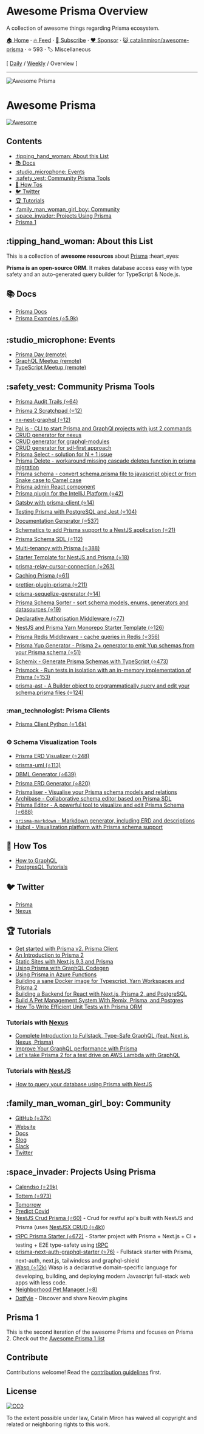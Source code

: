 # Awesome Prisma Overview

A collection of awesome things regarding Prisma ecosystem.

[🏠 Home](/README.md) · [🔥 Feed](https://www.trackawesomelist.com/catalinmiron/awesome-prisma/rss.xml) · [📮 Subscribe](https://trackawesomelist.us17.list-manage.com/subscribe?u=d2f0117aa829c83a63ec63c2f&id=36a103854c) · [❤️  Sponsor](https://github.com/sponsors/theowenyoung) · [😺 catalinmiron/awesome-prisma](https://github.com/catalinmiron/awesome-prisma) · ⭐ 593 · 🏷️ Miscellaneous

[ [Daily](/content/catalinmiron/awesome-prisma/README.md) / [Weekly](/content/catalinmiron/awesome-prisma/week/README.md) / Overview ]

---

![Awesome Prisma](https://i.imgur.com/MQdCTuN.png)

# Awesome Prisma

[![Awesome](https://awesome.re/badge.svg)](https://awesome.re)

## Contents

*   [:tipping\_hand\_woman: About this List](#tipping_hand_woman-about-this-list)
*   [:books: Docs](#books-docs)
*   [:studio\_microphone: Events](#studio_microphone-events)
*   [:safety\_vest: Community Prisma Tools](#safety_vest-community-prisma-tools)
*   [:thinking: How Tos](#thinking-how-tos)
*   [:bird: Twitter](#bird-twitter)
*   [:trophy: Tutorials](#trophy-tutorials)
*   [:family\_man\_woman\_girl\_boy: Community](#family_man_woman_girl_boy-community)
*   [:space\_invader: Projects Using Prisma](#space_invader-projects-using-prisma)
*   [Prisma 1](#prisma-1)

## :tipping\_hand\_woman: About this List

This is a collection of **awesome resources** about [Prisma](https://www.prisma.io/ "Modern Database Access for TypeScript & Node.js") :heart\_eyes:

**Prisma is an open-source ORM**. It makes database access easy with type safety and an auto-generated query builder for TypeScript & Node.js.

## :books: Docs

*   [Prisma Docs](https://www.prisma.io/docs/)
*   [Prisma Examples (⭐5.9k)](https://github.com/prisma/prisma-examples)

## :studio\_microphone: Events

*   [Prisma Day (remote)](http://prisma.io/day)
*   [GraphQL Meetup (remote)](https://www.meetup.com/graphql-berlin/)
*   [TypeScript Meetup (remote)](https://www.meetup.com/TypeScript-Berlin/)

## :safety\_vest: Community Prisma Tools

*   [Prisma Audit Trails (⭐64)](https://github.com/BemiHQ/bemi-prisma)
*   [Prisma 2 Scratchpad (⭐12)](https://github.com/ctrlplusb/prisma2-template)
*   [nx-nest-graphql (⭐12)](https://github.com/beeman/nx-nest-graphql)
*   [Pal.js - CLI to start Prisma and GraphQl projects with just 2 commands](https://paljs.com)
*   [CRUD generator for nexus](https://paljs.com/generator/nexus)
*   [CRUD generator for graphql-modules](https://paljs.com/generator/graphql-modules)
*   [CRUD generator for sdl-first approach](https://paljs.com/generator/sdl)
*   [Prisma Select - solution for N + 1 issue](https://paljs.com/plugins/select)
*   [Prisma Delete - workaround missing cascade deletes function in prisma migration](https://paljs.com/plugins/delete)
*   [Prisma schema - convert schema.prisma file to javascript object or from Snake case to Camel case](https://paljs.com/cli/schema)
*   [Prisma admin React component](https://paljs.com/prisma-admin)
*   [Prisma plugin for the IntelliJ Platform (⭐42)](https://github.com/gabrielcolson/intellij-prisma)
*   [Gatsby with prisma-client (⭐14)](https://github.com/LekoArts/gatsby-with-prisma-client)
*   [Testing Prisma with PostgreSQL and Jest (⭐104)](https://github.com/ctrlplusb/prisma-pg-jest)
*   [Documentation Generator (⭐537)](https://github.com/pantharshit00/prisma-docs-generator)
*   [Schematics to add Prisma support to a NestJS application (⭐21)](https://github.com/marcjulian/nestjs-prisma)
*   [Prisma Schema SDL (⭐112)](https://github.com/amplication/prisma-schema-dsl)
*   [Multi-tenancy with Prisma (⭐388)](https://github.com/errorname/prisma-multi-tenant)
*   [Starter Template for NestJS and Prisma (⭐18)](https://github.com/fivethree-team/nestjs-prisma-starter)
*   [prisma-relay-cursor-connection (⭐263)](https://github.com/devoxa/prisma-relay-cursor-connection)
*   [Caching Prisma (⭐61)](https://github.com/joellefkowitz/cached-prisma)
*   [prettier-plugin-prisma (⭐211)](https://github.com/umidbekk/prettier-plugin-prisma)
*   [prisma-sequelize-generator (⭐14)](https://github.com/floydspace/prisma-sequelize-generator)
*   [Prisma Schema Sorter - sort schema models, enums, generators and datasources (⭐19)](https://github.com/omar-dulaimi/prisma-schema-sorter)
*   [Declarative Authorisation Middleware (⭐77)](https://github.com/joindeed/prisma-auth)
*   [NestJS and Prisma Yarn Monorepo Starter Template (⭐126)](https://github.com/alitnk/nest-prisma-monorepo)
*   [Prisma Redis Middleware - cache queries in Redis (⭐356)](https://github.com/Asjas/prisma-redis-middleware)
*   [Prisma Yup Generator - Prisma 2+ generator to emit Yup schemas from your Prisma schema (⭐51)](https://github.com/omar-dulaimi/prisma-yup-generator)
*   [Schemix - Generate Prisma Schemas with TypeScript (⭐473)](https://github.com/ridafkih/schemix)
*   [Prismock - Run tests in isolation with an in-memory implementation of Prisma (⭐153)](https://github.com/morintd/prismock)
*   [prisma-ast - A Builder object to programmatically query and edit your schema.prisma files (⭐124)](https://github.com/MrLeebo/prisma-ast)

### :man\_technologist: Prisma Clients

*   [Prisma Client Python (⭐1.6k)](https://github.com/RobertCraigie/prisma-client-py)

### :gear: Schema Visualization Tools

*   [Prisma ERD Visualizer (⭐248)](https://github.com/skn0tt/prisma-erd)
*   [prisma-uml (⭐113)](https://github.com/emyann/prisma-uml)
*   [DBML Generator (⭐639)](https://github.com/notiz-dev/prisma-dbml-generator)
*   [Prisma ERD Generator (⭐820)](https://github.com/keonik/prisma-erd-generator)
*   [Prismaliser - Visualise your Prisma schema models and relations](https://prismaliser.app/)
*   [Archibase - Collaborative schema editor based on Prisma SDL](https://archibase.dev/)
*   [Prisma Editor - A powerful tool to visualize and edit Prisma Schema (⭐688)](https://github.com/mohammed-bahumaish/prisma-editor)
*   [`prisma-markdown` - Markdown generator, including ERD and descriptions](https://github.com/samchon/prisma-markdown)
*   [Hubql - Visualization platform with Prisma schema support](https://www.hubql.com/prisma)

## :thinking: How Tos

*   [How to GraphQL](https://www.howtographql.com/)
*   [PostgresQL Tutorials](https://www.prisma.io/tutorials/?tag=postgresql)

## :bird: Twitter

*   [Prisma](http://twitter.com/prisma)
*   [Nexus](http://twitter.com/nexusgql)

## :trophy: Tutorials

*   [Get started with Prisma v2. Prisma Client](https://egghead.io/playlists/get-started-with-prisma-v2-prisma-client-8bae)
*   [An Introduction to Prisma 2](https://blog.logrocket.com/an-introduction-to-prisma-2/)
*   [Static Sites with Next.js 9.3 and Prisma](https://leerob.io/blog/next-prisma)
*   [Using Prisma with GraphQL Codegen](https://medium.com/tomorrowapp/using-prisma-with-graphql-codegen-eed022c13749)
*   [Using Prisma in Azure Functions](https://swacblooms.com/using-prisma-in-azure-functions/)
*   [Building a sane Docker image for Typescript, Yarn Workspaces and Prisma 2](https://medium.com/@emilefugulin/building-a-sane-docker-image-for-typescript-lerna-and-prisma-2-76d8ff9926e4)
*   [Building a Backend for React with Next.js, Prisma 2, and PostgreSQL](https://www.youtube.com/watch?v=Bqacj0iOL68)
*   [Build A Pet Management System With Remix, Prisma, and Postgres](https://www.youtube.com/watch?v=wqyHGQlZcws\&list=PLTnRtjQN5ieYu9SdwLvzKYFVtfqySY7FT)
*   [How To Write Efficient Unit Tests with Prisma ORM](https://medium.com/javascript-in-plain-english/how-to-write-efficient-unit-tests-with-prisma-orm-e9d8fdf43f5f)

### Tutorials with [Nexus](https://www.nexusjs.org/#/)

*   [Complete Introduction to Fullstack, Type-Safe GraphQL (feat. Next.js, Nexus, Prisma)](https://dev.to/prisma/complete-introduction-to-fullstack-type-safe-graphql-feat-next-js-nexus-prisma-c5)
*   [Improve Your GraphQL performance with Prisma](https://dev.to/ahmedelywa/improve-your-graphql-performance-with-prisma-2jia)
*   [Let's take Prisma 2 for a test drive on AWS Lambda with GraphQL](https://itnext.io/lets-take-prisma-2-for-a-test-drive-on-aws-lambda-with-graphql-%EF%B8%8F-f4be711e93cc)

### Tutorials with [NestJS](https://nestjs.com/)

*   [How to query your database using Prisma with NestJS](https://notiz.dev/blog/how-to-connect-nestjs-with-prisma)

## :family\_man\_woman\_girl\_boy: Community

*   [GitHub (⭐37k)](https://github.com/prisma/prisma/)
*   [Website](https://prisma.io)
*   [Docs](https://prisma.io/docs/)
*   [Blog](https://prisma.io/blog)
*   [Slack](https://slack.prisma.io/)
*   [Twitter](https://twitter.com/prisma)

## :space\_invader: Projects Using Prisma

*   [Calendso (⭐29k)](https://github.com/calendso/calendso)
*   [Tottem (⭐973)](https://github.com/poulainv/tottem)
*   [Tomorrow](https://www.tomorrowapp.io/)
*   [Predict Covid](https://predictcovid.com/)
*   [NestJS Crud Prisma (⭐60)](https://github.com/silicon-hills/nestjs-crud-prisma) - Crud for restful api's built with NestJS and Prisma (uses [NestJSX CRUD (⭐4k)](https://github.com/nestjsx/crud))
*   [tRPC Prisma Starter (⭐672)](https://github.com/trpc/examples-next-prisma-starter) - Starter project with Prisma + Next.js + CI + testing + E2E type-safety using [tRPC](https://trpc.io)
*   [prisma-next-auth-graphql-starter (⭐76)](https://github.com/wangel13/prisma-next-auth-graphql-starter) - Fullstack starter with Prisma, next-auth, next.js, tailwindcss and graphql-shield
*   [Wasp (⭐12k)](https://github.com/wasp-lang/wasp) Wasp is a declarative domain-specific language for developing, building, and deploying modern Javascript full-stack web apps with less code.
*   [Neighborhood Pet Manager (⭐8)](https://github.com/AustinGil/npm)
*   [Dotfyle](https://dotfyle.com) - Discover and share Neovim plugins

## Prisma 1

This is the second iteration of the awesome Prisma and focuses on Prisma 2.
Check out the [Awesome Prisma 1 list](https://github.com/catalinmiron/awesome-prisma/blob/main/readme.md/awesome-prisma1.md)

## Contribute

Contributions welcome! Read the [contribution guidelines](https://github.com/catalinmiron/awesome-prisma/blob/main/readme.md/contributing.md) first.

## License

[![CC0](http://mirrors.creativecommons.org/presskit/buttons/88x31/svg/cc-zero.svg)](http://creativecommons.org/publicdomain/zero/1.0)

To the extent possible under law, Catalin Miron has waived all copyright and
related or neighboring rights to this work.

